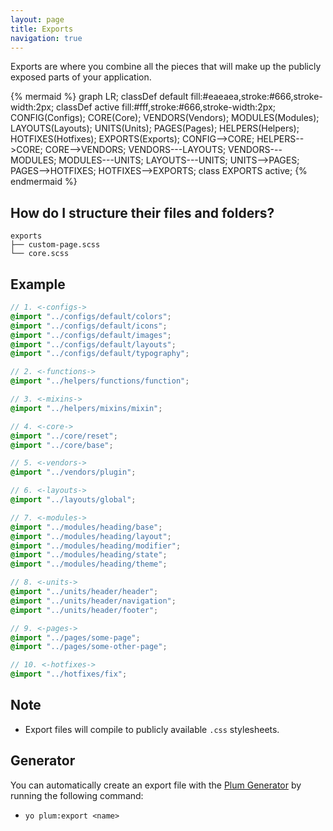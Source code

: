 ```yaml
---
layout: page
title: Exports
navigation: true
---
```


Exports are where you combine all the pieces that will make up the publicly exposed parts of your application.

{% mermaid %}
graph LR;
    classDef default fill:#eaeaea,stroke:#666,stroke-width:2px;
    classDef active fill:#fff,stroke:#666,stroke-width:2px;
    CONFIG(Configs);
    CORE(Core);
    VENDORS(Vendors);
    MODULES(Modules);
    LAYOUTS(Layouts);
    UNITS(Units);
    PAGES(Pages);
    HELPERS(Helpers);
    HOTFIXES(Hotfixes);
    EXPORTS(Exports);
    CONFIG-->CORE;
    HELPERS-->CORE;
    CORE-->VENDORS;
    VENDORS---LAYOUTS;
    VENDORS---MODULES;
    MODULES---UNITS;
    LAYOUTS---UNITS;
    UNITS-->PAGES;
    PAGES-->HOTFIXES;
    HOTFIXES-->EXPORTS;
    class EXPORTS active;
{% endmermaid %}

## How do I structure their files and folders?

```text
exports
├── custom-page.scss
└── core.scss
```

## Example

```scss
// 1. <-configs->
@import "../configs/default/colors";
@import "../configs/default/icons";
@import "../configs/default/images";
@import "../configs/default/layouts";
@import "../configs/default/typography";

// 2. <-functions->
@import "../helpers/functions/function";

// 3. <-mixins->
@import "../helpers/mixins/mixin";

// 4. <-core->
@import "../core/reset";
@import "../core/base";

// 5. <-vendors->
@import "../vendors/plugin";

// 6. <-layouts->
@import "../layouts/global";

// 7. <-modules->
@import "../modules/heading/base";
@import "../modules/heading/layout";
@import "../modules/heading/modifier";
@import "../modules/heading/state";
@import "../modules/heading/theme";

// 8. <-units->
@import "../units/header/header";
@import "../units/header/navigation";
@import "../units/header/footer";

// 9. <-pages->
@import "../pages/some-page";
@import "../pages/some-other-page";

// 10. <-hotfixes->
@import "../hotfixes/fix";
```

## Note

- Export files will compile to publicly available `.css` stylesheets.

## Generator

You can automatically create an export file with the [Plum Generator](https://github.com/plum-css/generator-plum) by running the following command:

- `yo plum:export <name>`

